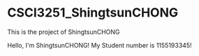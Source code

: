 # CSCI3251_ShingtsunCHONG
This is the project of ShingtsunCHONG

Hello, I'm ShingtsunCHONG!
My Student number is 1155193345!
